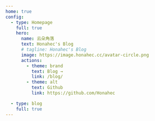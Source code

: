 ```yaml
---
home: true
config:
  - type: Homepage
    full: true
    hero:
      name: 云朵角落
      text: Honahec's Blog
      # tagline: Honahec's Blog
      image: https://image.honahec.cc/avatar-circle.png
      actions:
        - theme: brand
          text: Blog →
          link: /blog/
        - theme: alt
          text: Github
          link: https://github.com/Honahec

  - type: blog
    full: true
---
```

